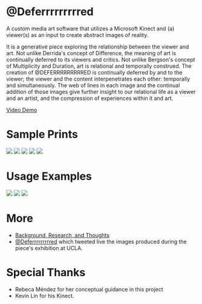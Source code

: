 # @Deferrrrrrrrred
A custom media art software that utilizes a Microsoft Kinect and (a) viewer(s) as an input to create abstract images of reality.

It is a generative piece exploring the relationship between the viewer and art. Not unlike Derrida's concept of Difference, the meaning of art is continually deferred to its viewers and critics. Not unlike Bergson's concept of Multiplicity and Duration, art is relational and temporally construed. The creation of @DEFERRRRRRRRRED is continually deferred by and to the viewer; the viewer and the content interpenetrates each other: temporally and simultaneously. The web of lines in each image and the continual addition of those images give further insight to our relational life as a viewer and an artist, and the compression of experiences within it and art.

[Video Demo](https://vimeo.com/134574224)

# Sample Prints
![](http://jssolichin.com/blog/wp-content/uploads/2015/06/Screen-Shot-2015-06-11-at-10.48.24-AM.png)
![](http://jssolichin.com/blog/wp-content/uploads/2015/06/Screen-Shot-2015-06-11-at-10.48.52-AM.png)
![](http://jssolichin.com/blog/wp-content/uploads/2015/06/Screen-Shot-2015-06-11-at-10.49.31-AM.png)
![](http://jssolichin.com/blog/wp-content/uploads/2015/06/Screen-Shot-2015-06-11-at-10.49.42-AM.png)
![](http://jssolichin.com/blog/wp-content/uploads/2015/06/Screen-Shot-2015-06-11-at-10.49.09-AM.png)

# Usage Examples
![](http://jssolichin.com/blog/wp-content/uploads/2015/06/IMG_1995.jpg)
![](http://jssolichin.com/blog/wp-content/uploads/2015/06/IMG_7871.jpg)
![](http://jssolichin.com/blog/wp-content/uploads/2015/06/IMG_7910.jpg)

# More
* [Background, Research, and Thoughts](http://jssolichin.com/blog/deferrrrrrrrred/)
* [@Deferrrrrrrrred](https://twitter.com/deferrrrrrrrred) which tweeted live the images produced during the piece's exhibition at UCLA. 

# Special Thanks
* Rebeca Méndez for her conceptual guidance in this project
* Kevin Lin for his Kinect. 
